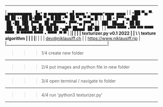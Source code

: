  ____________________________________________________
| ▄▄▄▄▄▄▄▄ .▐▄• ▄ ▄▄▄▄▄▄• ▄▌▄▄▄  ▪  ·▄▄▄▄•▄▄▄ .▄▄▄   |
| •██  ▀▄.▀· █▌█▌▪•██  █▪██▌▀▄ █·██ ▪▀·.█▌▀▄.▀·▀▄ █· |
|  ▐█.▪▐▀▀▪▄ ·██·  ▐█.▪█▌▐█▌▐▀▀▄ ▐█·▄█▀▀▀•▐▀▀▪▄▐▀▀▄  |
|  ▐█▌·▐█▄▄▌▪▐█·█▌ ▐█▌·▐█▄█▌▐█•█▌▐█▌█▌▪▄█▀▐█▄▄▌▐█•█▌ |
|  ▀▀▀  ▀▀▀ •▀▀ ▀▀ ▀▀▀  ▀▀▀ .▀  ▀▀▀▀·▀▀▀ • ▀▀▀ .▀  ▀ |
|____________________________________________________|
|                                                    |
| texturizer.py v0.1 2022                            |
| \ \ texture algorithm                              |
|                                                    |
|____________________________________________________|
|                                                    |
|           dev@niklausiff.ch                        |
|           https://www.niklausiff.rip               |
|____________________________________________________|

>>> 1/4
  > create new folder
_____________________________________________________

 >>> 2/4
   > put images and python file in new folder
_____________________________________________________

 >>> 3/4
   > open terminal / navigate to folder
_____________________________________________________

 >>> 4/4
   > run 'python3 texturizer.py'
_____________________________________________________
